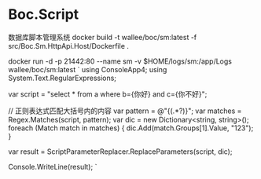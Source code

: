 # Boc.Script
数据库脚本管理系统
docker build -t wallee/boc/sm:latest -f src/Boc.Sm.HttpApi.Host/Dockerfile .

docker run -d -p 21442:80 --name sm -v $HOME/logs/sm:/app/Logs wallee/boc/sm:latest
`
using ConsoleApp4;
using System.Text.RegularExpressions;

var script = "select * from a where b={你好} and c={你不好}";


// 正则表达式匹配大括号内的内容
var pattern = @"\{(.*?)\}";
var matches = Regex.Matches(script, pattern);
var dic = new Dictionary<string, string>();
foreach (Match match in matches)
{
    dic.Add(match.Groups[1].Value, "123");
}

var result = ScriptParameterReplacer.ReplaceParameters(script, dic);

Console.WriteLine(result);
`